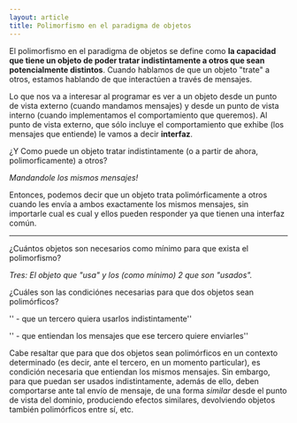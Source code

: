 ```yaml
---
layout: article
title: Polimorfismo en el paradigma de objetos
---
```

El polimorfismo en el paradigma de objetos se define como **la capacidad que tiene un objeto de poder tratar indistintamente a otros que sean potencialmente distintos**. Cuando hablamos de que un objeto "trate" a otros, estamos hablando de que interactúen a través de mensajes.

Lo que nos va a interesar al programar es ver a un objeto desde un punto de vista externo (cuando mandamos mensajes) y desde un punto de vista interno (cuando implementamos el comportamiento que queremos). Al punto de vista externo, que sólo incluye el comportamiento que exhibe (los mensajes que entiende) le vamos a decir **interfaz**.

¿Y Como puede un objeto tratar indistintamente (o a partir de ahora, polimorficamente) a otros?

*Mandandole los mismos mensajes!*

Entonces, podemos decir que un objeto trata polimórficamente a otros cuando les envía a ambos exactamente los mismos mensajes, sin importarle cual es cual y ellos pueden responder ya que tienen una interfaz común.

------------------------------------------------------------------------

¿Cuántos objetos son necesarios como mínimo para que exista el polimorfismo?

*Tres: El objeto que "usa" y los (como mínimo) 2 que son "usados".*

¿Cuáles son las condiciónes necesarias para que dos objetos sean polimórficos?

'' - que un tercero quiera usarlos indistintamente''

'' - que entiendan los mensajes que ese tercero quiere enviarles''

Cabe resaltar que para que dos objetos sean polimórficos en un contexto determinado (es decir, ante el tercero, en un momento particular), es condición necesaria que entiendan los mismos mensajes. Sin embargo, para que puedan ser usados indistintamente, además de ello, deben comportarse ante tal envío de mensaje, de una forma *similar* desde el punto de vista del dominio, produciendo efectos similares, devolviendo objetos también polimórficos entre sí, etc.
